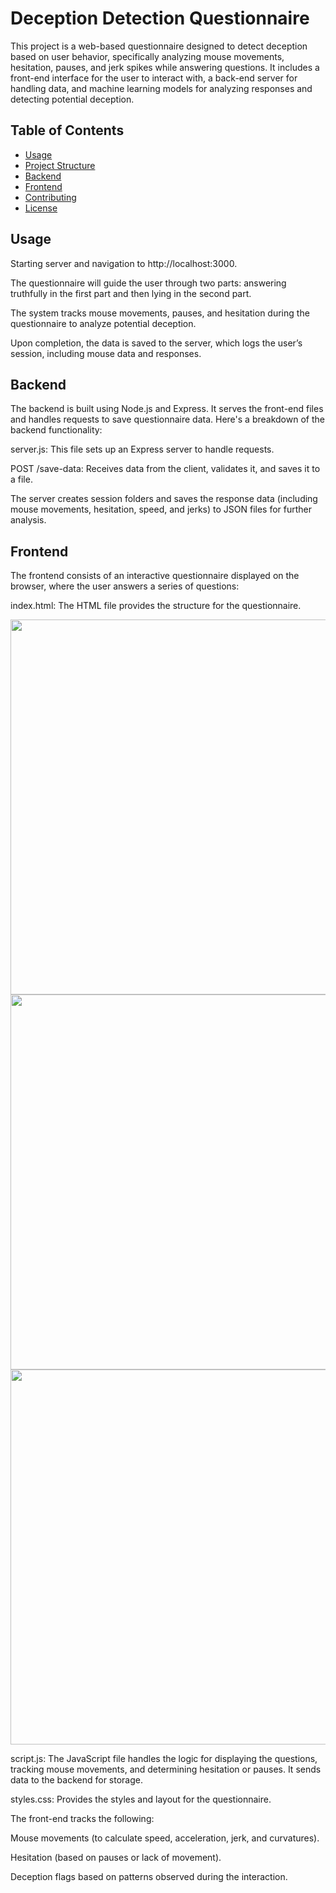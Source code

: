 # Deception Detection Questionnaire

This project is a web-based questionnaire designed to detect deception based on user behavior, specifically analyzing mouse movements, hesitation, pauses, and jerk spikes while answering questions. It includes a front-end interface for the user to interact with, a back-end server for handling data, and machine learning models for analyzing responses and detecting potential deception.

## Table of Contents

- [Usage](#usage)
- [Project Structure](#project-structure)
- [Backend](#backend)
- [Frontend](#frontend)
- [Contributing](#contributing)
- [License](#license)

## Usage
Starting server and navigation to http://localhost:3000.

The questionnaire will guide the user through two parts: answering truthfully in the first part and then lying in the second part.

The system tracks mouse movements, pauses, and hesitation during the questionnaire to analyze potential deception.

Upon completion, the data is saved to the server, which logs the user’s session, including mouse data and responses.

## Backend
The backend is built using Node.js and Express. It serves the front-end files and handles requests to save questionnaire data. Here's a breakdown of the backend functionality:

server.js: This file sets up an Express server to handle requests.

POST /save-data: Receives data from the client, validates it, and saves it to a file.

The server creates session folders and saves the response data (including mouse movements, hesitation, speed, and jerks) to JSON files for further analysis.

## Frontend
The frontend consists of an interactive questionnaire displayed on the browser, where the user answers a series of questions:

index.html: The HTML file provides the structure for the questionnaire.

<img src="https://github.com/user-attachments/assets/46696f14-2746-45bd-883c-92590c5f4fc2" width="600" />
<img src="https://github.com/user-attachments/assets/4d0992b5-9f28-422b-ab17-9d43278e9aeb" width="600" />
<img src="https://github.com/user-attachments/assets/d02d63b7-42ac-4790-a152-7a3882ce7622" width="600" />

script.js: The JavaScript file handles the logic for displaying the questions, tracking mouse movements, and determining hesitation or pauses. It sends data to the backend for storage.

styles.css: Provides the styles and layout for the questionnaire.

The front-end tracks the following:

Mouse movements (to calculate speed, acceleration, jerk, and curvatures).

Hesitation (based on pauses or lack of movement).

Deception flags based on patterns observed during the interaction.

